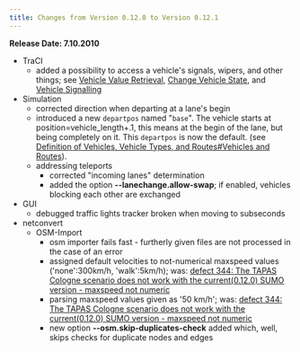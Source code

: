 ```yaml
---
title: Changes from Version 0.12.0 to Version 0.12.1
---
```


**Release Date: 7.10.2010**

- TraCI
  - added a possibility to access a vehicle's signals, wipers, and
    other things; see [Vehicle Value Retrieval](../TraCI/Vehicle_Value_Retrieval.md), [Change Vehicle State](../TraCI/Change_Vehicle_State.md), and
    [Vehicle Signalling](../TraCI/Vehicle_Signalling.md)
- Simulation
  - corrected direction when departing at a lane's begin
  - introduced a new `departpos` named "`base`". The vehicle starts at
    position=vehicle_length+.1, this means at the begin of the
    lane, but being completely on it. This `departpos` is now the default. (see
    [Definition of Vehicles, Vehicle Types, and Routes\#Vehicles and Routes](../Definition_of_Vehicles,_Vehicle_Types,_and_Routes.md#vehicles_and_routes)).
  - addressing teleports
    - corrected "incoming lanes" determination
    - added the option **--lanechange.allow-swap**; if enabled, vehicles blocking each other are exchanged
- GUI
  - debugged traffic lights tracker broken when moving to subseconds
- netconvert
  - OSM-Import
    - osm importer fails fast - furtherly given files are not
      processed in the case of an error
    - assigned default velocities to not-numerical maxspeed values
      ('none':300km/h, 'walk':5km/h); was: [defect 344: The TAPAS Cologne scenario does not work with the current(0.12.0) SUMO version - maxspeed not numeric](https://github.com/eclipse/sumo/issues/344)
    - parsing maxspeed values given as '50 km/h'; was:
      [defect 344: The TAPAS Cologne scenario does not work with the current(0.12.0) SUMO version - maxspeed not numeric](https://github.com/eclipse/sumo/issues/344)
    - new option **--osm.skip-duplicates-check** added which, well, skips checks for duplicate nodes and edges